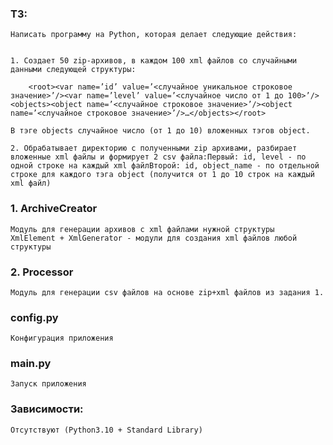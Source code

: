 ### ТЗ:

    Написать программу на Python, которая делает следующие действия:


    1. Создает 50 zip-архивов, в каждом 100 xml файлов со случайными данными следующей структуры:

        <root><var name=’id’ value=’<случайное уникальное строковое значение>’/><var name=’level’ value=’<случайное число от 1 до 100>’/><objects><object name=’<случайное строковое значение>’/><object name=’<случайное строковое значение>’/>…</objects></root>

    В тэге objects случайное число (от 1 до 10) вложенных тэгов object.

    2. Обрабатывает директорию с полученными zip архивами, разбирает вложенные xml файлы и формирует 2 csv файла:Первый: id, level - по одной строке на каждый xml файлВторой: id, object_name - по отдельной строке для каждого тэга object (получится от 1 до 10 строк на каждый xml файл)

### 1. ArchiveCreator
    
    Модуль для генерации архивов с xml файлами нужной структуры
    XmlElement + XmlGenerator - модули для создания xml файлов любой структуры

### 2. Processor 

    Модуль для генерации csv файлов на основе zip+xml файлов из задания 1.


### config.py
    
    Конфигурация приложения

### main.py

    Запуск приложения

### Зависимости:

    Отсутствуют (Python3.10 + Standard Library)